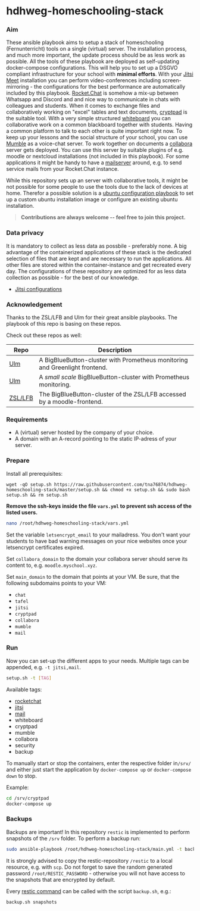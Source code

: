 # hdhweg-homeschooling-stack

### Aim

These ansible playbook aims to setup a stack of homeschooling (Fernunterricht) tools on a single (virtual) server. The installation process, and much more important, the update process should be as less work as possible. All the tools of these playbook are deployed as self-updating docker-compose configurations. This will help you to set up a DSGVO compliant infrastructure for your school with **minimal efforts**. With your [Jitsi Meet](https://github.com/jitsi/jitsi-meet)  installation you can perform video-conferences including screen-mirroring - the configurations for the best performance are automatically included by this playbook. [Rocket.Chat](https://github.com/RocketChat/Rocket.Chat) is somehow a mix-up between Whatsapp and Discord and and nice way to communicate in chats with colleagues and students. When it comes to exchange files and collaboratively working on "excel" tables and text documents, [cryptpad](https://github.com/xwiki-labs/cryptpad) is the suitable tool. With a very simple structured [whiteboard](https://github.com/cracker0dks/whiteboard) you can collaborative work on a common blackboard together with students. Having a common platform to talk to each other is quite important right now. To keep up your lessons and the social structure of your school, you can use [Mumble](https://www.mumble.info/) as a voice-chat server. To work together on documents a [collabora](https://www.collaboraoffice.com/code/docker/) server gets deployed. You can use this server by suitable plugins of e.g. moodle or nextcloud installations (not included in this playbook). For some applications it might be handy to have a [mailserver](https://github.com/tomav/docker-mailserver) around, e.g. to send service mails from your Rocket.Chat instance.

While this repository sets up an server with collaborative tools, it might be not possible for some people to use the tools due to the lack of devices at home. Therefor a possible solution is a [ubuntu configuration playbook](https://github.com/tna76874/hdhweg-ubuntu) to set up a custom ubuntu installation image or configure an existing ubuntu installation.

> **Contributions are always welcome -- feel free to join this project.**

### Data privacy

It is mandatory to collect as less data as possbile - preferably none. A big advantage of the containerized applications of these stack is the dedicated selection of files that are kept and are necessary to run the applications. All other files are stored within the container-instance and get recreated every day. The configurations of these repository are optimized for as less data collection as possible - for the best of our knowledge.

* [Jitsi configurations](roles/jitsi) 


### Acknowledgement

Thanks to the ZSL/LFB and Ulm for their great ansible playbooks. The playbook of this repo is basing on these repos.

Check out these repos as well:

| Repo 	| Description 	|
|---	|-----------------------------------------------------------------------------	|
| [Ulm](https://github.com/stadtulm/a13-ansible)  	| A BigBlueButton-cluster with Prometheus monitoring and Greenlight frontend. 	|
| [Ulm](https://github.com/verschwoerhaus/ansible-bbb-cluster)  	| A *small scale* BigBlueButton-cluster with Prometheus monitoring.           	|
| [ZSL/LFB](https://codeberg.org/DigitalSouveraeneSchule/bbb.git) 	| The BigBlueButton-cluster of the ZSL/LFB accessed by a moodle-frontend.     	|

### Requirements

* A (virtual) server hosted by the company of your choice.
* A domain with an A-record pointing to the static IP-adress of your server.

### Prepare

Install all prerequisites:

```
wget -qO setup.sh https://raw.githubusercontent.com/tna76874/hdhweg-homeschooling-stack/master/setup.sh && chmod +x setup.sh && sudo bash setup.sh && rm setup.sh
```

**Remove the ssh-keys inside the file `vars.yml` to prevent ssh access of the listed users.** 

```bash
nano /root/hdhweg-homeschooling-stack/vars.yml
```

Set the variable `letsencrypt_email` to your mailadress. You don't want your students to have bad warning messages on your nice websites once your letsencrypt certificates expired.

Set `collabora_domain` to the domain your collabora server should serve its content to, e.g. `moodle.myschool.xyz`.

Set `main_domain` to the domain that points at your VM. Be sure, that the following subdomains  points to your VM:

* `chat`
* `tafel`
* `jitsi`
*  `cryptpad`
*  `collabora`
*  `mumble`
* `mail`

### Run

Now you can set-up the different apps to your needs.  Multiple tags can be appended, e.g. `-t jitsi,mail`.

```bash
setup.sh -t [TAG]
```

Available tags:

* [rocketchat](https://github.com/tna76874/hdhweg-homeschooling-stack/blob/master/docs/ROCKET.md) 
*  [jitsi](https://github.com/tna76874/hdhweg-homeschooling-stack/blob/master/docs/JITSI.md) 
* [mail](https://github.com/tna76874/hdhweg-homeschooling-stack/blob/master/docs/MAIL.md) 
* whiteboard
* cryptpad
* mumble
* collabora
* security
* backup

To manually start or stop the containers, enter the respective folder in`/srv/` and either just start the application by `docker-compose up` or  `docker-compose down` to stop.

Example:

```bash
cd /srv/cryptpad
docker-compose up
```

### Backups

Backups are important! In this repository `restic` is implemented to perform snapshots of the `/srv` folder. To perform a backup run:

```bash
sudo ansible-playbook /root/hdhweg-homeschooling-stack/main.yml -t backup
```

It is strongly advised to copy the restic-repository `/restic` to a local resource, e.g. with `scp`. Do not forget to save the random generated password `/root/RESTIC_PASSWORD` - otherwise you will not have access to the snapshots that are encrypted by default.

Every [restic command](https://restic.readthedocs.io/en/latest/045_working_with_repos.html) can be called with the script `backup.sh`, e.g.:

```bash
backup.sh snapshots
```



